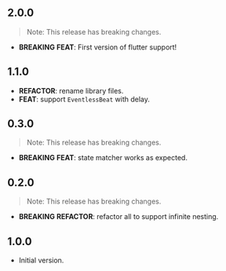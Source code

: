 ## 2.0.0

> Note: This release has breaking changes.

 - **BREAKING** **FEAT**: First version of flutter support!

## 1.1.0

 - **REFACTOR**: rename library files.
 - **FEAT**: support `EventlessBeat` with delay.

## 0.3.0

> Note: This release has breaking changes.

 - **BREAKING** **FEAT**: state matcher works as expected.

## 0.2.0

> Note: This release has breaking changes.

 - **BREAKING** **REFACTOR**: refactor all to support infinite nesting.

## 1.0.0

- Initial version.
